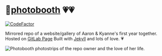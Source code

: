 # 📸[photobooth](https://kyanne.gitlab.io/photobooth) 💗💗

[![CodeFactor](https://www.codefactor.io/repository/github/kyrose/photobooth/badge)](https://www.codefactor.io/repository/github/kyrose/photobooth)

Mirrored repo of a website/gallery of Aaron & Kyanne's first year together. Hosted on [GitLab Page](https://docs.gitlab.com/ee/user/project/pages/) Built with [Jekyll](https://jekyllrb.com/) and lots of love. 💗

![Photobooth photostrips of the repo owner and the love of her life.](https://repository-images.githubusercontent.com/204086991/87faaf80-c605-11e9-8b5c-96c1571dfdbd)
